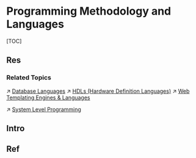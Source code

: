 # Programming Methodology and Languages

[TOC]



## Res
### Related Topics
↗ [Database Languages](../🍕%20Database%20System/🗣️%20Database%20Languages/Database%20Languages.md)
↗ [HDLs (Hardware Definition Languages)](../../Embedded%20&%20Internet%20of%20Things/HDLs%20(Hardware%20Definition%20Languages)/HDLs%20(Hardware%20Definition%20Languages).md)
↗ [Web Templating Engines & Languages](../../Software%20Engineering/👾%20Web%20Development/🖥️%20Web%20FrontEnd%20Dev/⬆️%20Frontend%20Optimization/Web%20Templating/Web%20Templating%20Engines%20&%20Languages/Web%20Templating%20Engines%20&%20Languages.md)

↗ [System Level Programming](../🥷🏼%20Operating%20System%20(Engineering%20Part)/📟%20System%20Level%20Programming/System%20Level%20Programming.md)



## Intro



## Ref
